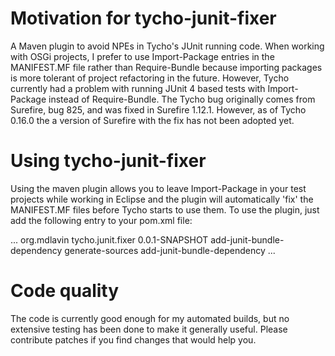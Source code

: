 Motivation for tycho-junit-fixer
================================

A Maven plugin to avoid NPEs in Tycho's JUnit running code.  When working with OSGi projects, I prefer to use
Import-Package entries in the MANIFEST.MF file rather than Require-Bundle because importing packages is more tolerant 
of project refactoring in the future.  However, Tycho currently had a problem with running JUnit 4 based tests with 
Import-Package instead of Require-Bundle.  The Tycho bug originally comes from Surefire, bug 825, and was fixed in
Surefire 1.12.1.  However, as of Tycho 0.16.0 the a version of Surefire with the fix has not been adopted yet.

Using tycho-junit-fixer
=======================

Using the maven plugin allows you to leave Import-Package in your test projects while working in Eclipse and the plugin
will automatically 'fix' the MANIFEST.MF files before Tycho starts to use them.  To use the plugin, just add the
following entry to your pom.xml file:

  <build>
    <plugins>
      ...
      <plugin>
        <groupId>org.mdlavin</groupId>
        <artifactId>tycho.junit.fixer</artifactId>
        <version>0.0.1-SNAPSHOT</version>
        <executions>
          <execution>
            <id>add-junit-bundle-dependency</id>
            <phase>generate-sources</phase>
            <goals>
              <goal>add-junit-bundle-dependency</goal>
            </goals>
          </execution>
        </executions>
      </plugin>
      ...
    </plugins>
  </build>

Code quality
============
The code is currently good enough for my automated builds, but no extensive testing has been done to make it generally
useful.  Please contribute patches if you find changes that would help you.
